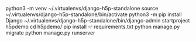 python3 -m venv ~/.virtualenvs/django-h5p-standalone
source ~/.virtualenvs/django-h5p-standalone/bin/activate
python3 -m pip install Django
~/.virtualenvs/django-h5p-standalone/bin/django-admin startproject h5pdemo
cd h5pdemo/
pip install -r requirements.txt
python manage.py migrate
python manage.py runserver

